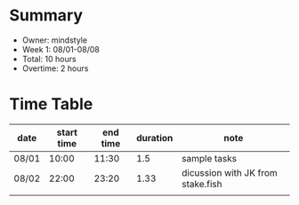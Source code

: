 # Summary
* Owner: mindstyle
* Week 1: 08/01-08/08
* Total: 10 hours
* Overtime: 2 hours

# Time Table
| date  | start time  | end time | duration  |  note |
|---|---|---|---|---|
| 08/01  | 10:00  | 11:30  | 1.5  | sample tasks  |
| 08/02  | 22:00  |  23:20 | 1.33  | dicussion with JK from stake.fish  |
|   |   |   |   |   |
